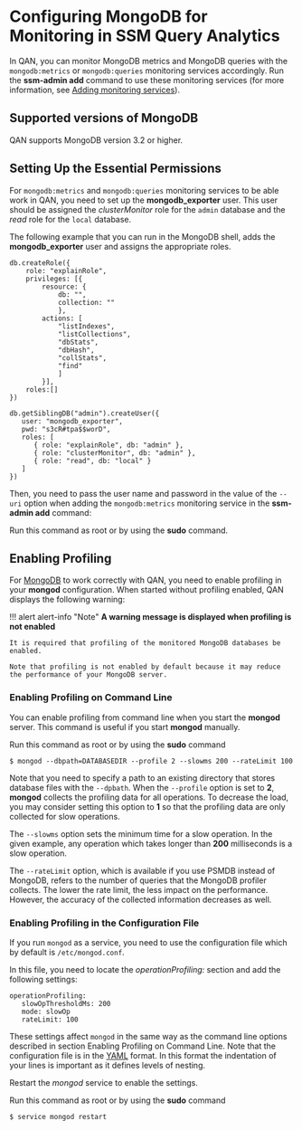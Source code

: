 # Configuring MongoDB for Monitoring in SSM Query Analytics

In QAN, you can monitor MongoDB metrics and MongoDB queries with the `mongodb:metrics` or `mongodb:queries` monitoring services accordingly. Run the **ssm-admin add** command to use these monitoring services (for more information, see [Adding monitoring services](ssm-admin.md)).

## Supported versions of MongoDB

QAN supports MongoDB version 3.2 or higher.

## Setting Up the Essential Permissions

For `mongodb:metrics` and `mongodb:queries` monitoring services to be able work in QAN, you need to set up the **mongodb_exporter** user. This user should be assigned the *clusterMonitor* role for the `admin` database and the *read* role for the `local` database.

The following example that you can run in the MongoDB shell, adds the **mongodb_exporter** user and assigns the appropriate roles.

```
db.createRole({
    role: "explainRole",
    privileges: [{
        resource: {
            db: "",
            collection: ""
            },
        actions: [
            "listIndexes",
            "listCollections",
            "dbStats",
            "dbHash",
            "collStats",
            "find"
            ]
        }],
    roles:[]
})

db.getSiblingDB("admin").createUser({
   user: "mongodb_exporter",
   pwd: "s3cR#tpa$$worD",
   roles: [
      { role: "explainRole", db: "admin" },
      { role: "clusterMonitor", db: "admin" },
      { role: "read", db: "local" }
   ]
})
```

Then, you need to pass the user name and password in the value of the `--uri` option when adding the `mongodb:metrics` monitoring service in the **ssm-admin add** command:

Run this command as root or by using the **sudo** command.

## Enabling Profiling

For [MongoDB](https://www.mongodb.com) to work correctly with QAN, you need to enable profiling in your **mongod** configuration. When started without profiling enabled, QAN displays the following warning:

!!! alert alert-info "Note"
    **A warning message is displayed when profiling is not enabled**

    It is required that profiling of the monitored MongoDB databases be enabled.

    Note that profiling is not enabled by default because it may reduce the performance of your MongoDB server.

### Enabling Profiling on Command Line

You can enable profiling from command line when you start the **mongod** server. This command is useful if you start **mongod** manually.

Run this command as root or by using the **sudo** command

```
$ mongod --dbpath=DATABASEDIR --profile 2 --slowms 200 --rateLimit 100
```

Note that you need to specify a path to an existing directory that stores database files with the `--dpbath`. When the `--profile` option is set to **2**, **mongod** collects the profiling data for all operations. To decrease the load, you may consider setting this option to **1** so that the profiling data are only collected for slow operations.

The `--slowms` option sets the minimum time for a slow operation. In the given example, any operation which takes longer than **200** milliseconds is a slow operation.

The `--rateLimit` option, which is available if you use PSMDB instead of MongoDB, refers to the number of queries that the MongoDB profiler collects. The lower the rate limit, the less impact on the performance. However, the accuracy of the collected information decreases as well.

### Enabling Profiling in the Configuration File

If you run `mongod` as a service, you need to use the configuration file which by default is `/etc/mongod.conf`.

In this file, you need to locate the *operationProfiling:* section and add the following settings:

```
operationProfiling:
   slowOpThresholdMs: 200
   mode: slowOp
   rateLimit: 100
```

These settings affect `mongod` in the same way as the command line options described in section Enabling Profiling on Command Line. Note that the configuration file is in the [YAML](http://yaml.org/spec/) format. In this format the indentation of your lines is important as it defines levels of nesting.

Restart the *mongod* service to enable the settings.

Run this command as root or by using the **sudo** command

```
$ service mongod restart
```
